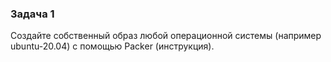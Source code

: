 ### Задача 1
Создайте собственный образ любой операционной системы (например ubuntu-20.04) с помощью Packer (инструкция).
